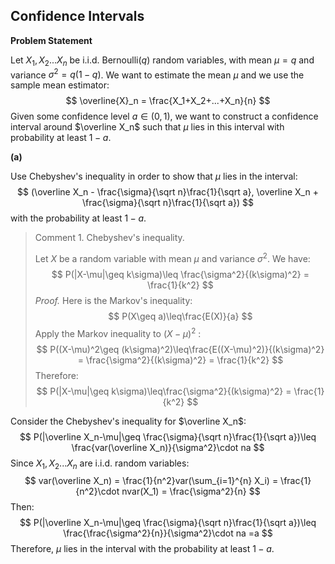 ## Confidence Intervals

**Problem Statement**

Let $X_1,X_2...X_n$ be i.i.d. $\text{Bernoulli}(q)$ random variables, with mean $\mu = q$ and variance $\sigma^2 = q(1-q)$. We want to estimate the mean $\mu$ and we use the sample mean estimator: 
$$
\overline{X}_n = \frac{X_1+X_2+...+X_n}{n}
$$
Given some confidence level $a\in(0,1)$, we want to construct a confidence interval around $\overline X_n$ such that $\mu$ lies in this interval with probability at least $1-a$. 

**(a)**

Use Chebyshev's inequality in order to show that $\mu$ lies in the interval:
$$
(\overline X_n - \frac{\sigma}{\sqrt n}\frac{1}{\sqrt a}, \overline X_n + \frac{\sigma}{\sqrt n}\frac{1}{\sqrt a})
$$
with the probability at least $1-a$. 

> Comment 1. Chebyshev's inequality.
>
> Let $X$ be a random variable with mean $\mu$ and variance $\sigma^2$. We have: 
> $$
> P(|X-\mu|\geq k\sigma)\leq \frac{\sigma^2}{(k\sigma)^2} = \frac{1}{k^2}
> $$
> *Proof.* Here is the Markov's inequality: 
> $$
> P(X\geq a)\leq\frac{E(X)}{a}
> $$
> Apply the Markov inequality to $(X-\mu)^2$ :
> $$
> P((X-\mu)^2\geq (k\sigma)^2)\leq\frac{E((X-\mu)^2)}{(k\sigma)^2} = \frac{\sigma^2}{(k\sigma)^2} = \frac{1}{k^2}
> $$
> Therefore: 
> $$
> P(|X-\mu|\geq k\sigma)\leq\frac{\sigma^2}{(k\sigma)^2} = \frac{1}{k^2}
> $$

Consider the Chebyshev's inequality for $\overline X_n$: 
$$
P(|\overline X_n-\mu|\geq \frac{\sigma}{\sqrt n}\frac{1}{\sqrt a})\leq \frac{var(\overline X_n)}{\sigma^2}\cdot na
$$
Since $X_1,X_2...X_n$ are i.i.d. random variables: 
$$
var(\overline X_n) = \frac{1}{n^2}var(\sum_{i=1}^{n} X_i) = \frac{1}{n^2}\cdot nvar(X_1) = \frac{\sigma^2}{n}
$$
Then: 
$$
P(|\overline X_n-\mu|\geq \frac{\sigma}{\sqrt n}\frac{1}{\sqrt a})\leq \frac{\frac{\sigma^2}{n}}{\sigma^2}\cdot na =a
$$
Therefore, $\mu$ lies in the interval with the probability at least $1-a$. 

